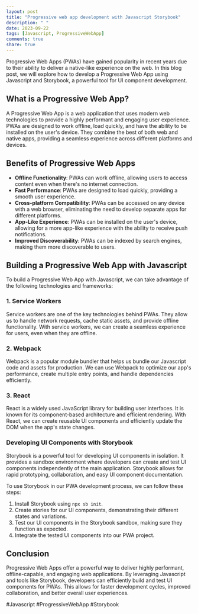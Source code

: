 ```yaml
---
layout: post
title: "Progressive web app development with Javascript Storybook"
description: " "
date: 2023-09-22
tags: [Javascript, ProgressiveWebApp]
comments: true
share: true
---
```


Progressive Web Apps (PWAs) have gained popularity in recent years due to their ability to deliver a native-like experience on the web. In this blog post, we will explore how to develop a Progressive Web App using Javascript and Storybook, a powerful tool for UI component development.

## What is a Progressive Web App?

A Progressive Web App is a web application that uses modern web technologies to provide a highly performant and engaging user experience. PWAs are designed to work offline, load quickly, and have the ability to be installed on the user's device. They combine the best of both web and native apps, providing a seamless experience across different platforms and devices.

## Benefits of Progressive Web Apps

- **Offline Functionality**: PWAs can work offline, allowing users to access content even when there's no internet connection.
- **Fast Performance**: PWAs are designed to load quickly, providing a smooth user experience.
- **Cross-platform Compatibility**: PWAs can be accessed on any device with a web browser, eliminating the need to develop separate apps for different platforms.
- **App-Like Experience**: PWAs can be installed on the user's device, allowing for a more app-like experience with the ability to receive push notifications.
- **Improved Discoverability**: PWAs can be indexed by search engines, making them more discoverable to users.

## Building a Progressive Web App with Javascript

To build a Progressive Web App with Javascript, we can take advantage of the following technologies and frameworks:

### 1. **Service Workers**

Service workers are one of the key technologies behind PWAs. They allow us to handle network requests, cache static assets, and provide offline functionality. With service workers, we can create a seamless experience for users, even when they are offline.

### 2. **Webpack**

Webpack is a popular module bundler that helps us bundle our Javascript code and assets for production. We can use Webpack to optimize our app's performance, create multiple entry points, and handle dependencies efficiently.

### 3. **React**

React is a widely used JavaScript library for building user interfaces. It is known for its component-based architecture and efficient rendering. With React, we can create reusable UI components and efficiently update the DOM when the app's state changes.

### Developing UI Components with Storybook

Storybook is a powerful tool for developing UI components in isolation. It provides a sandbox environment where developers can create and test UI components independently of the main application. Storybook allows for rapid prototyping, collaboration, and easy UI component documentation. 

To use Storybook in our PWA development process, we can follow these steps:

1. Install Storybook using `npx sb init`.
2. Create stories for our UI components, demonstrating their different states and variations.
3. Test our UI components in the Storybook sandbox, making sure they function as expected.
4. Integrate the tested UI components into our PWA project.

## Conclusion

Progressive Web Apps offer a powerful way to deliver highly performant, offline-capable, and engaging web applications. By leveraging Javascript and tools like Storybook, developers can efficiently build and test UI components for PWAs. This allows for faster development cycles, improved collaboration, and better overall user experiences.

#Javascript #ProgressiveWebApp #Storybook